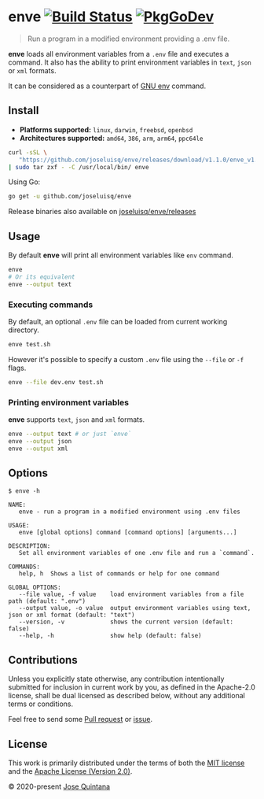 # enve [![Build Status](https://travis-ci.com/joseluisq/enve.svg?branch=master)](https://travis-ci.com/joseluisq/enve) [![PkgGoDev](https://pkg.go.dev/badge/github.com/joseluisq/enve)](https://pkg.go.dev/github.com/joseluisq/enve)

> Run a program in a modified environment providing a .env file.

**enve** loads all environment variables from a `.env` file and executes a command. It also has the ability to print environment variables in `text`, `json` or `xml` formats.

It can be considered as a counterpart of [GNU env](https://www.gnu.org/software/coreutils/manual/html_node/env-invocation.html) command.

## Install

- **Platforms supported:** `linux`, `darwin`, `freebsd`, `openbsd`
- **Architectures supported:** `amd64`, `386`, `arm`, `arm64`, `ppc64le`

```sh
curl -sSL \
   "https://github.com/joseluisq/enve/releases/download/v1.1.0/enve_v1.1.0_linux_amd64.tar.gz" \
| sudo tar zxf - -C /usr/local/bin/ enve
```

Using Go:

```sh
go get -u github.com/joseluisq/enve
```

Release binaries also available on [joseluisq/enve/releases](https://github.com/joseluisq/enve/releases)

## Usage

By default **enve** will print all environment variables like `env` command. 

```sh
enve
# Or its equivalent
enve --output text
```

### Executing commands

By default, an optional `.env` file can be loaded from current working directory.

```sh
enve test.sh
```

However it's possible to specify a custom `.env` file using the `--file` or `-f` flags.

```sh
enve --file dev.env test.sh
```

### Printing environment variables

**enve** supports `text`, `json` and `xml` formats.

```sh
enve --output text # or just `enve`
enve --output json
enve --output xml
```

## Options

```
$ enve -h

NAME:
   enve - run a program in a modified environment using .env files

USAGE:
   enve [global options] command [command options] [arguments...]

DESCRIPTION:
   Set all environment variables of one .env file and run a `command`.

COMMANDS:
   help, h  Shows a list of commands or help for one command

GLOBAL OPTIONS:
   --file value, -f value    load environment variables from a file path (default: ".env")
   --output value, -o value  output environment variables using text, json or xml format (default: "text")
   --version, -v             shows the current version (default: false)
   --help, -h                show help (default: false)
```

## Contributions

Unless you explicitly state otherwise, any contribution intentionally submitted for inclusion in current work by you, as defined in the Apache-2.0 license, shall be dual licensed as described below, without any additional terms or conditions.

Feel free to send some [Pull request](https://github.com/joseluisq/enve/pulls) or [issue](https://github.com/joseluisq/enve/issues).

## License

This work is primarily distributed under the terms of both the [MIT license](LICENSE-MIT) and the [Apache License (Version 2.0)](LICENSE-APACHE).

© 2020-present [Jose Quintana](https://git.io/joseluisq)
